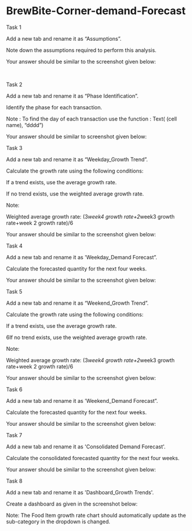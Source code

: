# BrewBite-Corner-demand-Forecast




Task 1

Add a new tab and rename it as “Assumptions”.

Note down the assumptions required to perform this analysis.

Your answer should be similar to the screenshot given below:

 

Task 2

Add a new tab and rename it as “Phase Identification”.

Identify the phase for each transaction.

Note : To find the day of each transaction use the function : Text( (cell name), “dddd”)

Your answer should be similar to screenshot given below:

Task 3

Add a new tab and rename it as “Weekday_Growth Trend”.

Calculate the growth rate using the following conditions:

If a trend exists, use the average growth rate.

If no trend exists, use the weighted average growth rate.

Note:

Weighted average growth rate: (3*week4 growth rate+2*week3 growth rate+week 2 growth rate)/6

Your answer should be similar to the screenshot given below:

Task 4

Add a new tab and rename it as 'Weekday_Demand Forecast”.

Calculate the forecasted quantity for the next four weeks.


Your answer should be similar to the screenshot given below:

Task 5

Add a new tab and rename it as “Weekend_Growth Trend”.

Calculate the growth rate using the following conditions:

If a trend exists, use the average growth rate.

6If no trend exists, use the weighted average growth rate.

Note:

Weighted average growth rate: (3*week4 growth rate+2*week3 growth rate+week 2 growth rate)/6

Your answer should be similar to the screenshot given below:

Task 6

Add a new tab and rename it as 'Weekend_Demand Forecast”.

Calculate the forecasted quantity for the next four weeks.

Your answer should be similar to the screenshot given below:

Task 7

Add a new tab and rename it as 'Consolidated Demand Forecast'.

Calculate the consolidated forecasted quantity for the next four weeks.


Your answer should be similar to the screenshot given below:

Task 8

Add a new tab and rename it as 'Dashboard_Growth Trends'.

Create a dashboard as given in the screenshot below:

Note: The Food Item growth rate chart should automatically update as the sub-category in the dropdown is changed.

